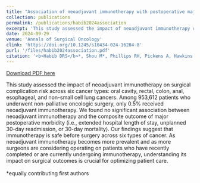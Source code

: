 ```yaml
---
title: "Association of neoadjuvant immunotherapy with postoperative major morbidity after oncologic surgery"
collection: publications
permalink: /publications/habib2024association
excerpt: 'This study assessed the impact of neoadjuvant immunotherapy on surgical complication risk across six cancer types: oral cavity, rectal, colon, anal, esophageal, and non-small cell lung cancers. Among 953,612 patients who underwent non-palliative oncologic surgery, only 0.5% received neoadjuvant immunotherapy. We found no significant association between neoadjuvant immunotherapy and the composite outcome of major postoperative morbidity (i.e., extended hospital length of stay, unplanned 30-day readmission, or 30-day mortality). Our findings suggest that immunotherapy is safe before surgery across six types of cancer. As neoadjuvant immunotherapy becomes more prevalent and as more surgeons are considering operating on patients who have recently completed or are currently undergoing immunotherapy, understanding its impact on surgical outcomes is crucial for optimizing patient care.<br><br> *equally contributing first authors'
date: 2024-09-29
venue: 'Annals of Surgical Oncology'
clink: 'https://doi.org/10.1245/s10434-024-16284-8'
purl: '/files/habib2024association.pdf'
citation: '<b>Habib DRS</b>*, Shou M*, Phillips RH, Pickens A, Hawkins A, Idrees K, Khan A. Association of neoadjuvant immunotherapy with postoperative major morbidity after oncologic surgery. <i> Ann Surg Onc</i>. 2024. doi:10.1245/s10434-024-16284-8'
---
```

[Download PDF here](http://danielrshabib.github.io/files/habib2024association.pdf)

This study assessed the impact of neoadjuvant immunotherapy on surgical complication risk across six cancer types: oral cavity, rectal, colon, anal, esophageal, and non-small cell lung cancers. Among 953,612 patients who underwent non-palliative oncologic surgery, only 0.5% received neoadjuvant immunotherapy. We found no significant association between neoadjuvant immunotherapy and the composite outcome of major postoperative morbidity (i.e., extended hospital length of stay, unplanned 30-day readmission, or 30-day mortality). Our findings suggest that immunotherapy is safe before surgery across six types of cancer. As neoadjuvant immunotherapy becomes more prevalent and as more surgeons are considering operating on patients who have recently completed or are currently undergoing immunotherapy, understanding its impact on surgical outcomes is crucial for optimizing patient care.<br><br> *equally contributing first authors
